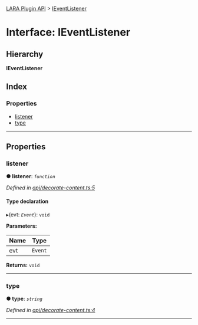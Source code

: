 [LARA Plugin API](../README.md) > [IEventListener](../interfaces/ieventlistener.md)

# Interface: IEventListener

## Hierarchy

**IEventListener**

## Index

### Properties

* [listener](ieventlistener.md#listener)
* [type](ieventlistener.md#type)

---

## Properties

<a id="listener"></a>

###  listener

**● listener**: *`function`*

*Defined in [api/decorate-content.ts:5](https://github.com/concord-consortium/lara/blob/5d88539c/lara-plugin-api/src/api/decorate-content.ts#L5)*

#### Type declaration
▸(evt: *`Event`*): `void`

**Parameters:**

| Name | Type |
| ------ | ------ |
| evt | `Event` |

**Returns:** `void`

___
<a id="type"></a>

###  type

**● type**: *`string`*

*Defined in [api/decorate-content.ts:4](https://github.com/concord-consortium/lara/blob/5d88539c/lara-plugin-api/src/api/decorate-content.ts#L4)*

___

